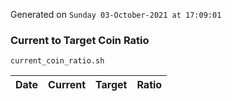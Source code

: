 Generated on `Sunday 03-October-2021 at 17:09:01`

### Current to Target Coin Ratio
`current_coin_ratio.sh`

Date|Current|Target|Ratio
---|---|---|---

